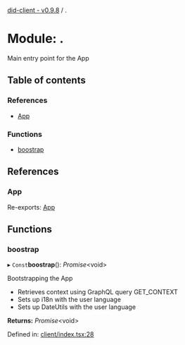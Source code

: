 [did-client - v0.9.8](../README.md) / .

# Module: .

Main entry point for the App

## Table of contents

### References

- [App](_.md#app)

### Functions

- [boostrap](_.md#boostrap)

## References

### App

Re-exports: [App](app.md#app)

## Functions

### boostrap

▸ `Const`**boostrap**(): *Promise*<void\>

Bootstrapping the App

* Retrieves context using GraphQL query GET_CONTEXT
* Sets up i18n with the user language
* Sets up DateUtils with the user language

**Returns:** *Promise*<void\>

Defined in: [client/index.tsx:28](https://github.com/Puzzlepart/did/blob/dev/client/index.tsx#L28)
